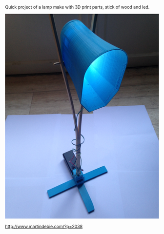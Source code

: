 Quick project of a lamp make with 3D print parts, stick of wood and led.

![Alt Lamp](Pictures/lamp.JPG)

http://www.martindebie.com/?p=2038
